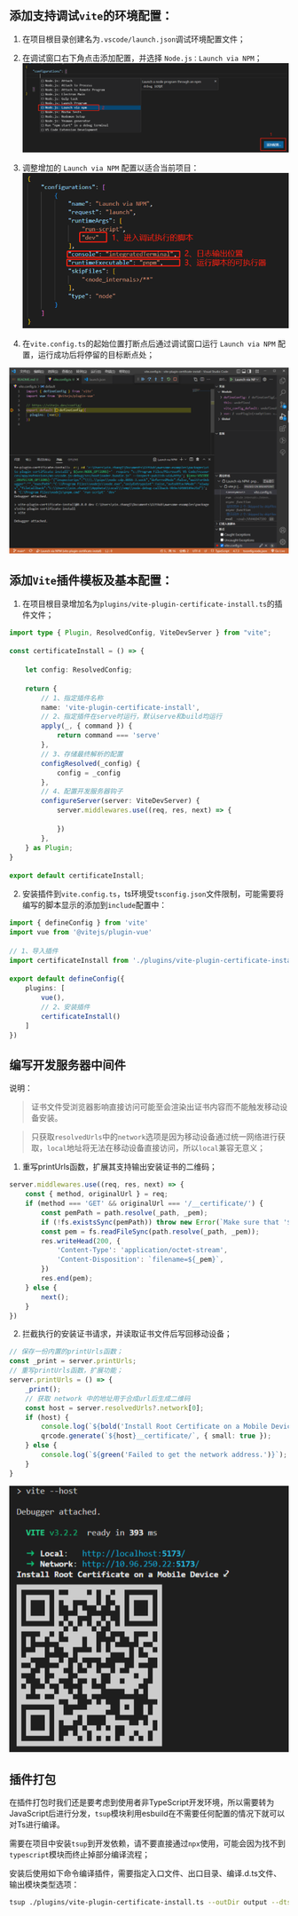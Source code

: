 ## 添加支持调试`vite`的环境配置：

1. 在项目根目录创建名为`.vscode/launch.json`调试环境配置文件；

2. 在调试窗口右下角点击添加配置，并选择 `Node.js：Launch via NPM`；
![](./images/add-script-1-2.png)

3. 调整增加的 `Launch via NPM` 配置以适合当前项目： 
![](./images/runtime-1-3.png)

4. 在`vite.config.ts`的起始位置打断点后通过调试窗口运行 `Launch via NPM` 配置，运行成功后将停留的目标断点处；

![](./images/debug.png)

## 添加`Vite`插件模板及基本配置：

1. 在项目根目录增加名为`plugins/vite-plugin-certificate-install.ts`的插件文件；
```typescript
import type { Plugin, ResolvedConfig, ViteDevServer } from "vite";

const certificateInstall = () => {

    let config: ResolvedConfig;

    return {
        // 1、指定插件名称
        name: 'vite-plugin-certificate-install',
        // 2、指定插件在serve时运行，默认serve和build均运行
        apply(_, { command }) {
            return command === 'serve'
        },
        // 3、存储最终解析的配置
        configResolved(_config) {
            config = _config
        },
        // 4、配置开发服务器钩子
        configureServer(server: ViteDevServer) {
            server.middlewares.use((req, res, next) => {

            })
        },
    } as Plugin;
}

export default certificateInstall;
```

2. 安装插件到`vite.config.ts`，ts环境受`tsconfig.json`文件限制，可能需要将编写的脚本显示的添加到`include`配置中：
```typescript
import { defineConfig } from 'vite'
import vue from '@vitejs/plugin-vue'

// 1、导入插件
import certificateInstall from './plugins/vite-plugin-certificate-install';

export default defineConfig({
    plugins: [
        vue(),
        // 2、安装插件 
        certificateInstall()
    ]
})
```

## 编写开发服务器中间件

说明：

> 证书文件受浏览器影响直接访问可能至会渲染出证书内容而不能触发移动设备安装。
    
> 只获取`resolvedUrls`中的`network`选项是因为移动设备通过统一网络进行获取，`local`地址将无法在移动设备直接访问，所以`local`兼容无意义；


1. 重写printUrls函数，扩展其支持输出安装证书的二维码；

```ts
server.middlewares.use((req, res, next) => {
    const { method, originalUrl } = req;
    if (method === 'GET' && originalUrl === '/__certificate/') {
        const pemPath = path.resolve(_path, _pem);
        if (!fs.existsSync(pemPath)) throw new Error(`Make sure that '${pemPath}' exists.`);
        const pem = fs.readFileSync(path.resolve(_path, _pem));
        res.writeHead(200, {
            'Content-Type': 'application/octet-stream',
            'Content-Disposition': `filename=${_pem}`,
        })
        res.end(pem);
    } else {
        next();
    }
})
```

2. 拦截执行的安装证书请求，并读取证书文件后写回移动设备；

```ts
// 保存一份内置的printUrls函数；
const _print = server.printUrls;
// 重写printUrls函数，扩展功能；
server.printUrls = () => {
    _print();
    // 获取 network 中的地址用于合成url后生成二维码
    const host = server.resolvedUrls?.network[0];
    if (host) {
        console.log(`${bold('Install Root Certificate on a Mobile Device ⤦')}`);
        qrcode.generate(`${host}__certificate/`, { small: true });
    } else {
        console.log(`${green('Failed to get the network address.')}`);
    }
}
```

![](./images/terminal.png)

## 插件打包

在插件打包时我们还是要考虑到使用者非TypeScript开发环境，所以需要转为JavaScript后进行分发，`tsup`模块利用esbuild在不需要任何配置的情况下就可以对Ts进行编译。

需要在项目中安装`tsup`到开发依赖，请不要直接通过`npx`使用，可能会因为找不到`typescript`模块而终止掉部分编译流程；

安装后使用如下命令编译插件，需要指定入口文件、出口目录、编译.d.ts文件、输出模块类型选项：

```sh
tsup ./plugins/vite-plugin-certificate-install.ts --outDir output --dts --format cjs,esm
```